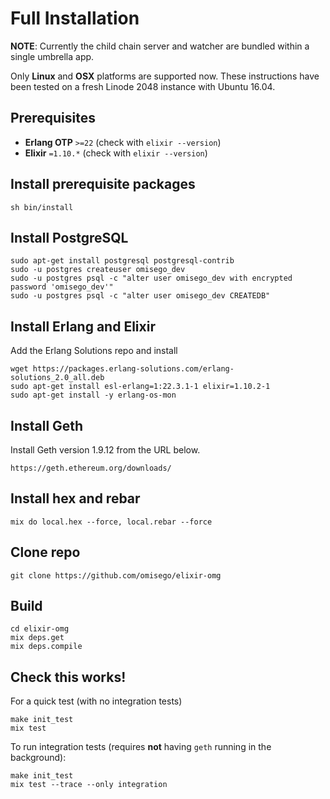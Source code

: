 # Full Installation

**NOTE**: Currently the child chain server and watcher are bundled within a single umbrella app.

Only **Linux** and **OSX** platforms are supported now. These instructions have been tested on a fresh Linode 2048 instance with Ubuntu 16.04.

## Prerequisites
* **Erlang OTP** `>=22` (check with `elixir --version`)
* **Elixir** `=1.10.*` (check with `elixir --version`)

## Install prerequisite packages

```
sh bin/install
```

## Install PostgreSQL

```
sudo apt-get install postgresql postgresql-contrib
sudo -u postgres createuser omisego_dev
sudo -u postgres psql -c "alter user omisego_dev with encrypted password 'omisego_dev'"
sudo -u postgres psql -c "alter user omisego_dev CREATEDB"
```

## Install Erlang and Elixir

Add the Erlang Solutions repo and install
```
wget https://packages.erlang-solutions.com/erlang-solutions_2.0_all.deb
sudo apt-get install esl-erlang=1:22.3.1-1 elixir=1.10.2-1
sudo apt-get install -y erlang-os-mon
```

## Install Geth
Install Geth version 1.9.12 from the URL below.
```
https://geth.ethereum.org/downloads/
```

## Install hex and rebar
```
mix do local.hex --force, local.rebar --force
```

## Clone repo
```
git clone https://github.com/omisego/elixir-omg
```

## Build
```
cd elixir-omg
mix deps.get
mix deps.compile
```

## Check this works!
For a quick test (with no integration tests)
```
make init_test
mix test
```

To run integration tests (requires **not** having `geth` running in the background):
```
make init_test
mix test --trace --only integration
```
